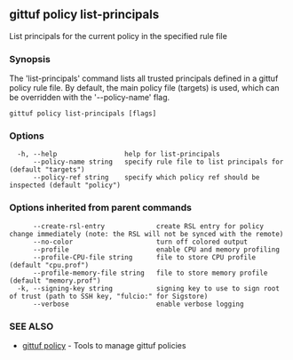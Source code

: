 ## gittuf policy list-principals

List principals for the current policy in the specified rule file

### Synopsis

The 'list-principals' command lists all trusted principals defined in a gittuf policy rule file. By default, the main policy file (targets) is used, which can be overridden with the '--policy-name' flag.

```
gittuf policy list-principals [flags]
```

### Options

```
  -h, --help                 help for list-principals
      --policy-name string   specify rule file to list principals for (default "targets")
      --policy-ref string    specify which policy ref should be inspected (default "policy")
```

### Options inherited from parent commands

```
      --create-rsl-entry             create RSL entry for policy change immediately (note: the RSL will not be synced with the remote)
      --no-color                     turn off colored output
      --profile                      enable CPU and memory profiling
      --profile-CPU-file string      file to store CPU profile (default "cpu.prof")
      --profile-memory-file string   file to store memory profile (default "memory.prof")
  -k, --signing-key string           signing key to use to sign root of trust (path to SSH key, "fulcio:" for Sigstore)
      --verbose                      enable verbose logging
```

### SEE ALSO

* [gittuf policy](gittuf_policy.md)	 - Tools to manage gittuf policies

